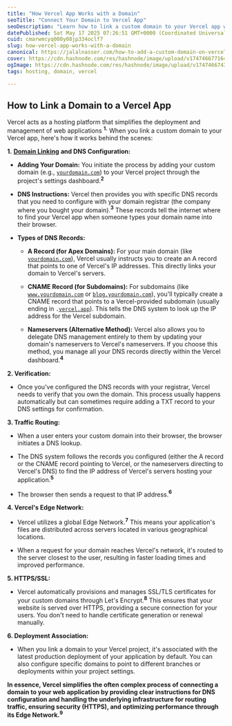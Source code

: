 ```yaml
---
title: "How Vercel App Works with a Domain"
seoTitle: "Connect Your Domain to Vercel App"
seoDescription: "Learn how to link a custom domain to your Vercel app with DNS configuration, traffic routing, and managing HTTPS for optimal performance"
datePublished: Sat May 17 2025 07:26:51 GMT+0000 (Coordinated Universal Time)
cuid: cmarwmcyq000y08jp334oclf7
slug: how-vercel-app-works-with-a-domain
canonical: https://jalalnasser.com/how-to-add-a-custom-domain-on-vercel/
cover: https://cdn.hashnode.com/res/hashnode/image/upload/v1747466771641/adfc5d57-12c7-4e4a-b485-1caad23e73ba.png
ogImage: https://cdn.hashnode.com/res/hashnode/image/upload/v1747466743317/c7b486be-ca97-4bc8-a51e-78465f010adf.png
tags: hosting, domain, vercel

---
```


## How to Link a Domain to a Vercel App

Vercel acts as a hosting platform that simplifies the deployment and management of web applications **<sup>1.</sup>** When you link a custom domain to your Vercel app, here's how it works behind the scenes:

**1\.** [**Domain Linking**](https://jalalnasser.com/how-to-add-a-custom-domain-on-vercel/) **and DNS Configuration:**

* **Adding Your Domain:** You initiate the process by adding your custom domain (e.g., [`yourdomain.com`](http://yourdomain.com)) to your Vercel project through the project's settings dashboard.**<sup>2</sup>**
    
* **DNS Instructions:** Vercel then provides you with specific DNS records that you need to configure with your domain registrar (the company where you bought your domain).**<sup>3</sup>** These records tell the internet where to find your Vercel app when someone types your domain name into their browser.
    
* **Types of DNS Records:**
    
    * **A Record (for Apex Domains):** For your main domain (like [`yourdomain.com`](http://yourdomain.com)), Vercel usually instructs you to create an A record that points to one of Vercel's IP addresses. This directly links your domain to Vercel's servers.
        
    * **CNAME Record (for Subdomains):** For subdomains (like [`www.yourdomain.com`](http://www.yourdomain.com) or [`blog.yourdomain.com`](http://blog.yourdomain.com)), you'll typically create a CNAME record that points to a Vercel-provided subdomain (usually ending in `.`[`vercel.app`](http://vercel.app)). This tells the DNS system to look up the IP address for the Vercel subdomain.
        
    * **Nameservers (Alternative Method):** Vercel also allows you to delegate DNS management entirely to them by updating your domain's nameservers to Vercel's nameservers. If you choose this method, you manage all your DNS records directly within the Vercel dashboard.**<sup>4</sup>**
        

**2\. Verification:**

* Once you've configured the DNS records with your registrar, Vercel needs to verify that you own the domain. This process usually happens automatically but can sometimes require adding a TXT record to your DNS settings for confirmation.
    

**3\. Traffic Routing:**

* When a user enters your custom domain into their browser, the browser initiates a DNS lookup.
    
* The DNS system follows the records you configured (either the A record or the CNAME record pointing to Vercel, or the nameservers directing to Vercel's DNS) to find the IP address of Vercel's servers hosting your application.**<sup>5</sup>**
    
* The browser then sends a request to that IP address.**<sup>6</sup>**
    

**4\. Vercel's Edge Network:**

* Vercel utilizes a global Edge Network.**<sup>7</sup>** This means your application's files are distributed across servers located in various geographical locations.
    
* When a request for your domain reaches Vercel's network, it's routed to the server closest to the user, resulting in faster loading times and improved performance.
    

**5\. HTTPS/SSL:**

* Vercel automatically provisions and manages SSL/TLS certificates for your custom domains through Let's Encrypt.**<sup>8</sup>** This ensures that your website is served over HTTPS, providing a secure connection for your users. You don't need to handle certificate generation or renewal manually.
    

**6\. Deployment Association:**

* When you link a domain to your Vercel project, it's associated with the latest production deployment of your application by default. You can also configure specific domains to point to different branches or deployments within your project settings.
    

**In essence, Vercel simplifies the often complex process of connecting a domain to your web application by providing clear instructions for DNS configuration and handling the underlying infrastructure for routing traffic, ensuring security (HTTPS), and optimizing performance through its Edge Network.<sup>9</sup>**